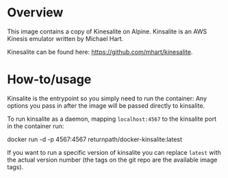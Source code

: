 # Overview

This image contains a copy of Kinesalite on Alpine.
Kinsalite is an AWS Kinesis emulator written by Michael Hart.

Kinesalite can be found here: https://github.com/mhart/kinesalite.

# How-to/usage

Kinsalite is the entrypoint so you simply need to run the container: Any options you pass in after the image will be passed directly to kinsalite.

To run kinsalite as a daemon, mapping `localhost:4567` to the kinsalite port in the container run:

  docker run -d -p 4567:4567 returnpath/docker-kinsalite:latest

If you want to run a specific version of kinsalite you can replace `latest` with the actual version number (the tags on the git repo are the available image tags).

